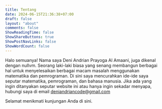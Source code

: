 ```yaml
---
title: Tentang
date: 2024-06-15T21:36:38+07:00
draft: false
layout: "about"
comments: false
ShowReadingTime: false
ShowShareButtons: true
ShowPostNavLinks: false
ShowWordCount: false
---
```


Halo semuanya! Nama saya Deni Andrian Prayoga Al Amaani, juga dikenal dengan nullvm.
Seorang laki-laki biasa yang senang membangun berbagai hal untuk menyelesaikan berbagai
macam masalah menggunakan matematika dan pemrograman. Di sini saya
mencurahkan ide-ide saya seputar matematika, pemrograman, dan bahasa
manusia. Jika ada yang ingin ditanyakan seputar website ini atau
hanya ingin sekadar menyapa, hubungi saya di email [deniandriancode@gmail.com](mailto:deniandriancode@gmail.com)

Selamat menikmati kunjungan Anda di sini.

